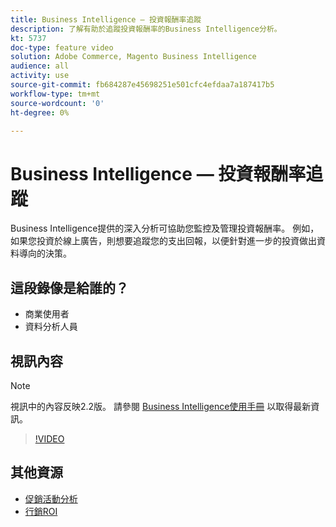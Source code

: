 ```yaml
---
title: Business Intelligence — 投資報酬率追蹤
description: 了解有助於追蹤投資報酬率的Business Intelligence分析。
kt: 5737
doc-type: feature video
solution: Adobe Commerce, Magento Business Intelligence
audience: all
activity: use
source-git-commit: fb684287e45698251e501cfc4efdaa7a187417b5
workflow-type: tm+mt
source-wordcount: '0'
ht-degree: 0%

---
```



# Business Intelligence — 投資報酬率追蹤

Business Intelligence提供的深入分析可協助您監控及管理投資報酬率。 例如，如果您投資於線上廣告，則想要追蹤您的支出回報，以便針對進一步的投資做出資料導向的決策。

## 這段錄像是給誰的？

- 商業使用者
- 資料分析人員

## 視訊內容

>[!NOTE]
>
>視訊中的內容反映2.2版。 請參閱 [Business Intelligence使用手冊](https://docs.magento.com/mbi/) 以取得最新資訊。

>[!VIDEO](https://video.tv.adobe.com/v/35991?quality=12&learn=on)

## 其他資源

- [促銷活動分析](https://docs.magento.com/mbi/data-analyst/analysis/camp-analysis.html)
- [行銷ROI](https://docs.magento.com/mbi/data-analyst/analysis/marketing-roi.html)
